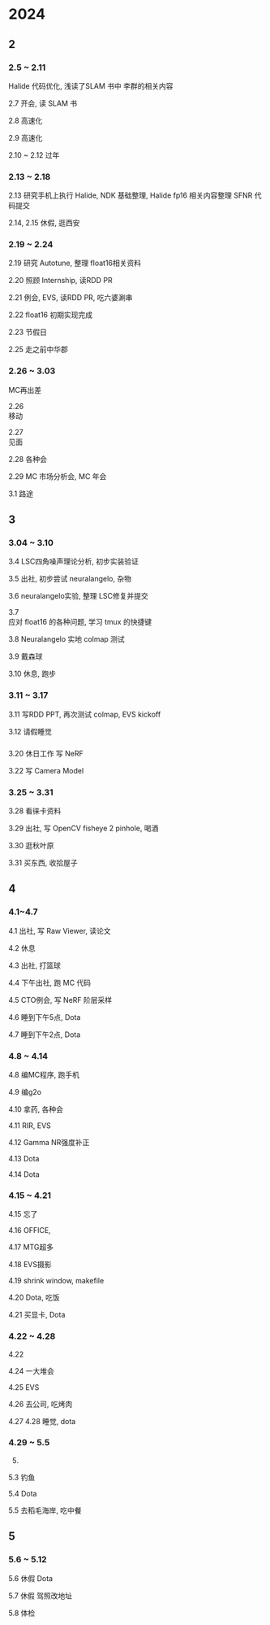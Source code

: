 # 2024



## 2


### 2.5 ~ 2.11
Halide 代码优化, 浅读了SLAM 书中 李群的相关内容

2.7
开会, 读 SLAM 书

2.8
高速化

2.9
高速化

2.10 ~ 2.12 
过年

### 2.13 ~ 2.18

2.13
研究手机上执行 Halide, NDK 基础整理, Halide fp16 相关内容整理
SFNR 代码提交

2.14, 2.15
休假, 逛西安


### 2.19 ~ 2.24

2.19
研究 Autotune, 整理 float16相关资料

2.20
照顾 Internship, 读RDD PR

2.21
例会, EVS, 读RDD PR, 吃六婆涮串

2.22
float16 初期实现完成

2.23
节假日

2.25
走之前中华郡

### 2.26 ~ 3.03

MC再出差

2.26  
移动

2.27  
见面

2.28
各种会

2.29
MC 市场分析会, MC 年会

3.1 
路途



## 3

### 3.04 ~ 3.10

3.4
LSC四角噪声理论分析, 初步实装验证

3.5 
出社, 初步尝试 neuralangelo, 杂物

3.6
neuralangelo实验, 整理 LSC修复并提交

3.7  
应对 float16 的各种问题, 学习 tmux 的快捷键

3.8
Neuralangelo 实地 colmap 测试

3.9
戴森球

3.10
休息, 跑步

### 3.11 ~ 3.17

3.11
写RDD PPT, 再次测试 colmap, EVS kickoff

3.12 
请假睡觉


### 


3.20 休日工作
写 NeRF

3.22 
写 Camera Model 


### 3.25 ~ 3.31



3.28
看徕卡资料

3.29
出社, 写 OpenCV fisheye 2 pinhole, 喝酒

3.30
逛秋叶原

3.31
买东西, 收拾屋子

## 4

### 4.1~4.7
4.1 
出社, 写 Raw Viewer, 读论文

4.2
休息

4.3
出社, 打篮球

4.4
下午出社, 跑 MC 代码

4.5
CTO例会, 写 NeRF 阶层采样

4.6 
睡到下午5点, Dota

4.7
睡到下午2点, Dota

### 4.8 ~ 4.14

4.8
编MC程序, 跑手机

4.9
编g2o

4.10
拿药, 各种会

4.11
RIR, EVS

4.12
Gamma NR强度补正

4.13
Dota

4.14
Dota

### 4.15 ~ 4.21

4.15 
忘了

4.16
OFFICE, 

4.17
MTG超多

4.18
EVS摄影

4.19
shrink window, makefile

4.20
Dota, 吃饭

4.21
买显卡, Dota


### 4.22 ~ 4.28
4.22

4.24
一大堆会

4.25
EVS 

4.26
去公司, 吃烤肉

4.27 4.28
睡觉, dota

### 4.29 ~ 5.5

5.

5.3
钓鱼

5.4
Dota

5.5
去稻毛海岸, 吃中餐

## 5

### 5.6 ~ 5.12
5.6 休假
Dota

5.7 休假
驾照改地址

5.8
体检

